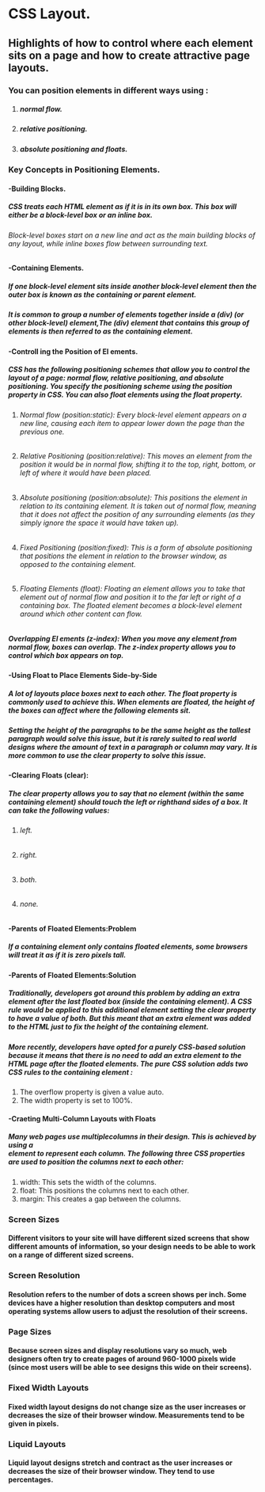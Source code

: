 # CSS Layout.


##  Highlights of how to control where each element sits on a page and how to create attractive page layouts.
### You can position elements in different ways using :
1. ##### normal flow.
2. ##### relative positioning.
3. ##### absolute positioning and floats.


### Key Concepts in Positioning Elements.
#### -Building Blocks.
##### CSS treats each HTML element as if it is in its own box. This box will either be a block-level box or an inline box.
###### Block-level boxes start on a new line and act as the main building blocks of any layout, while inline boxes flow between surrounding text.


#### -Containing Elements.
##### If one block-level element sits inside another block-level element then the outer box is known as the containing or parent element.
##### It is common to group a number of elements together inside a (div) (or other block-level) element,The (div) element that contains this group of elements is then referred to as the containing element.


#### -Controll ing the Position of El ements.
##### CSS has the following **positioning schemes** that allow you to control the layout of a page: normal flow, relative positioning, and absolute positioning. You specify the positioning scheme using the _position_ property in CSS. You can also float elements using the _float_ property.
1. ###### Normal flow (position:static): Every block-level element appears on a new line, causing each item to appear lower down the page than the previous one.
2. ###### Relative Positioning (position:relative): This moves an element from the position it would be in normal flow, shifting it to the top, right, bottom, or left of where it would have been placed.
3. ###### Absolute positioning (position:absolute): This positions the element in relation to its containing element. It is taken out of normal flow, meaning that it does not affect the position of any surrounding elements (as they simply ignore the space it would have taken up).
4. ###### Fixed Positioning (position:fixed): This is a form of absolute positioning that positions the element in relation to the browser window, as opposed to the containing element.
5. ###### Floating Elements (float): Floating an element allows you to take that element out of normal flow and position it to the far left or right of a containing box. The floated element becomes a block-level element around which other content can flow.
##### Overlapping El ements (z-index): When you move any element from normal flow, boxes can overlap. The _z-index_ property allows you to control which box appears on top.

#### -Using Float to Place Elements Side-by-Side
##### A lot of layouts place boxes next to each other. The float property is commonly used to achieve this. When elements are floated, the height of the boxes can affect where the following elements sit.
##### Setting the height of the paragraphs to be the same height as the tallest paragraph would solve this issue, but it is rarely suited to real world designs where the amount of text in a paragraph or column may vary. It is more common to use the clear property to solve this issue.
#### -Clearing Floats (clear):
##### The _clear_ property allows you to say that no element (within the same containing element) should touch the left or righthand sides of a box. It can take the following values:
1. ###### left.
2. ###### right.
3. ###### both.
4. ###### none.
#### -Parents of Floated Elements:Problem
##### If a containing element only contains floated elements, some browsers will treat it as if it is zero pixels tall.
#### -Parents of Floated Elements:Solution
##### Traditionally, developers got around this problem by adding an extra element after the last floated box (inside the containing element). A CSS rule would be applied to this additional element setting the clear property to have a value of both. But this meant that an extra element was added to the HTML just to fix the height of the containing element.
##### More recently, developers have opted for a purely CSS-based solution because it means that there is no need to add an extra element to the HTML page after the floated elements. The pure CSS solution adds two CSS rules to the containing element :
1. The overflow property is given a value auto. 
2. The width property is set to 100%.
#### -Craeting Multi-Column Layouts with Floats
##### Many web pages use multiplecolumns in their design. This is achieved by using a <div> element to represent each column. The following three CSS properties are used to position the columns next to each other:
1. width: This sets the width of the columns.
2. float: This positions the columns next to each other.
3. margin: This creates a gap between the columns.


### Screen Sizes
#### Different visitors to your site will have different sized screens that show different amounts of information, so your design needs to be able to work on a range of different sized screens.
### Screen Resolution
#### Resolution refers to the number of dots a screen shows per inch. Some devices have a higher resolution than desktop computers and most operating systems allow users to adjust the resolution of their screens.
### Page Sizes
#### Because screen sizes and display resolutions vary so much, web designers often try to create pages of around 960-1000 pixels wide (since most users will be able to see designs this wide on their screens).
### Fixed Width Layouts
#### Fixed width layout designs do not change size as the user increases or decreases the size of their browser window. Measurements tend to be given in pixels.
### Liquid Layouts
#### Liquid layout designs stretch and contract as the user increases or decreases the size of their browser window. They tend to use percentages.
